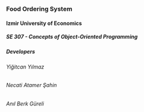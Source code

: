 ### Food Ordering System 
#### Izmir University of Economics
##### SE 307 - Concepts of Object-Oriented Programming
#####  Developers
###### Yiğitcan Yılmaz
###### Necati Atamer Şahin
###### Anıl Berk Güreli
